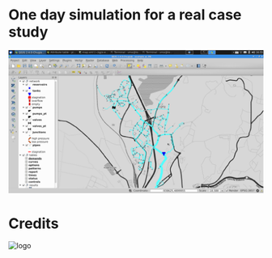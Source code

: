 One day simulation for a real case study
========================================

![Network](images/ac01.pk.png)


Credits
=======

![logo](http://www.aguasdecoimbra.pt/templates/aguascoimbra/logo.png)


